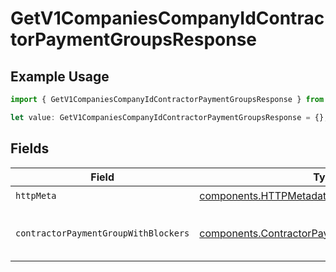 # GetV1CompaniesCompanyIdContractorPaymentGroupsResponse

## Example Usage

```typescript
import { GetV1CompaniesCompanyIdContractorPaymentGroupsResponse } from "@gusto/embedded-api/models/operations/getv1companiescompanyidcontractorpaymentgroups.js";

let value: GetV1CompaniesCompanyIdContractorPaymentGroupsResponse = {};
```

## Fields

| Field                                                                                                            | Type                                                                                                             | Required                                                                                                         | Description                                                                                                      |
| ---------------------------------------------------------------------------------------------------------------- | ---------------------------------------------------------------------------------------------------------------- | ---------------------------------------------------------------------------------------------------------------- | ---------------------------------------------------------------------------------------------------------------- |
| `httpMeta`                                                                                                       | [components.HTTPMetadata](../../models/components/httpmetadata.md)                                               | :heavy_check_mark:                                                                                               | N/A                                                                                                              |
| `contractorPaymentGroupWithBlockers`                                                                             | [components.ContractorPaymentGroupWithBlockers](../../models/components/contractorpaymentgroupwithblockers.md)[] | :heavy_minus_sign:                                                                                               | List of Contractor Payment Groups                                                                                |